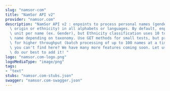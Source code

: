 ```yaml
---
slug: "namsor-com"
title: "NamSor API v2"
provider: "namsor.com"
description: "NamSor API v2 : enpoints to process personal names (gender, cultural\
  \ origin or ethnicity) in all alphabets or languages. By default, enpoints use 1\
  \ unit per name (ex. Gender), but Ethnicity classification uses 10 to 20 units per\
  \ name depending on taxonomy. Use GET methods for small tests, but prefer POST methods\
  \ for higher throughput (batch processing of up to 100 names at a time). Need something\
  \ you can't find here? We have many more features coming soon. Let us know, we'll\
  \ do our best to add it! "
logo: "namsor.com-logo.png"
logoMediaType: "image/png"
tags:
- "text"
stubs: "namsor.com-stubs.json"
swagger: "namsor.com-swagger.json"
---
```

